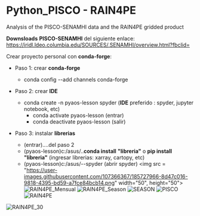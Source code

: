 # Python_PISCO - RAIN4PE
Analysis of the PISCO-SENAMHI data and the RAIN4PE gridded product
<!-- Downsloads -->
**Downsloads** **PISCO-SENAMHI** del siguiente enlace: https://iridl.ldeo.columbia.edu/SOURCES/.SENAMHI/overview.html?fbclid=
<!-- conda-forge-->
Crear proyecto personal con **conda-forge**:
<!-- UL -->
* Paso 1: crear **conda-forge**
    * conda config --add channels conda-forge
    
* Paso 2: crear **IDE**
    * conda create -n pyaos-lesson spyder (**IDE** preferido : spyder, jupyter notebook, etc)
        * conda activate pyaos-lesson (entrar)
        * conda deactivate pyaos-lesson (salir)
 
 * Paso 3: instalar **librerias**
     * (entrar)....del paso 2
     * (pyaos-lesson)c:/asus/..**conda install** **"libreria"** o **pip install** **"libreria"** (ingresar librerias: xarray, cartopy, etc)
     * (pyaos-lesson)c:/asus/--spyder (abrir spyder)
<img src = "https://user-images.githubusercontent.com/107366367/185727966-8d47c016-9818-4395-bd59-a7fce84bcb14.png" width="50", height="50">
![RAIN4PE_Mensual](https://user-images.githubusercontent.com/107366367/185727966-8d47c016-9818-4395-bd59-a7fce84bcb14.png)
![RAIN4PE_Season](https://user-images.githubusercontent.com/107366367/185727974-ef29f6d2-8161-42e3-9176-b84033ed350b.png)
![SEASON](https://user-images.githubusercontent.com/107366367/185727835-f15c7e32-ce3d-4200-bcda-1f10734caccd.png)
![PISCO](https://user-images.githubusercontent.com/107366367/185726466-7a133857-3dd6-4f6a-8a5e-a72620f7408e.png)
![RAIN4PE](https://user-images.githubusercontent.com/107366367/185726469-0505189a-6630-4943-972a-2f87eb18f847.png)


![RAIN4PE_30](https://user-images.githubusercontent.com/107366367/185727300-9e94a773-81be-4541-93f4-3d90d39eff70.gif)


